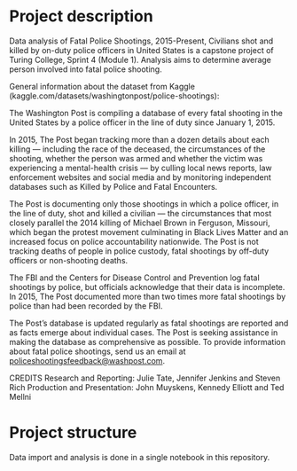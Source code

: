 # Project description

Data analysis of Fatal Police Shootings, 2015-Present, Civilians shot and killed by on-duty police officers in United States is a capstone project of Turing College, Sprint 4 (Module 1). Analysis aims to determine average person involved into fatal police shooting.

General information about the dataset from Kaggle (kaggle.com/datasets/washingtonpost/police-shootings):

The Washington Post is compiling a database of every fatal shooting in the United States by a police officer in the line of duty since January 1, 2015.

In 2015, The Post began tracking more than a dozen details about each killing — including the race of the deceased, the circumstances of the shooting, whether the person was armed and whether the victim was experiencing a mental-health crisis — by culling local news reports, law enforcement websites and social media and by monitoring independent databases such as Killed by Police and Fatal Encounters.

The Post is documenting only those shootings in which a police officer, in the line of duty, shot and killed a civilian — the circumstances that most closely parallel the 2014 killing of Michael Brown in Ferguson, Missouri, which began the protest movement culminating in Black Lives Matter and an increased focus on police accountability nationwide. The Post is not tracking deaths of people in police custody, fatal shootings by off-duty officers or non-shooting deaths.

The FBI and the Centers for Disease Control and Prevention log fatal shootings by police, but officials acknowledge that their data is incomplete. In 2015, The Post documented more than two times more fatal shootings by police than had been recorded by the FBI.

The Post’s database is updated regularly as fatal shootings are reported and as facts emerge about individual cases. The Post is seeking assistance in making the database as comprehensive as possible. To provide information about fatal police shootings, send us an email at policeshootingsfeedback@washpost.com.

CREDITS Research and Reporting: Julie Tate, Jennifer Jenkins and Steven Rich Production and Presentation: John Muyskens, Kennedy Elliott and Ted Mellni

# Project structure

Data import and analysis is done in a single notebook in this repository.
